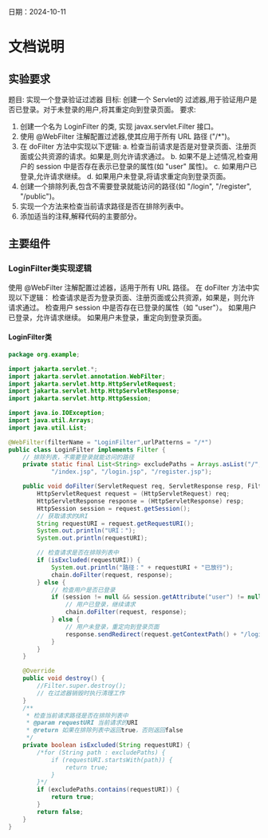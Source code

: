 ﻿日期：2024-10-11
# 文档说明
## 实验要求
题目: 实现一个登录验证过滤器
目标: 创建一个 Servlet的 过滤器,用于验证用户是否已登录。对于未登录的用户,将其重定向到登录页面。
要求: 
1. 创建一个名为 LoginFilter 的类, 实现 javax.servlet.Filter 接口。
2. 使用 @WebFilter 注解配置过滤器,使其应用于所有 URL 路径 ("/*")。
3. 在 doFilter 方法中实现以下逻辑: 
  a. 检查当前请求是否是对登录页面、注册页面或公共资源的请求。如果是,则允许请求通过。 
  b. 如果不是上述情况,检查用户的 session 中是否存在表示已登录的属性(如 "user" 属性)。
  c. 如果用户已登录,允许请求继续。 
  d. 如果用户未登录,将请求重定向到登录页面。
4. 创建一个排除列表,包含不需要登录就能访问的路径(如 "/login", "/register", "/public")。
5. 实现一个方法来检查当前请求路径是否在排除列表中。
6. 添加适当的注释,解释代码的主要部分。

## 主要组件
### LoginFilter类实现逻辑
使用 @WebFilter 注解配置过滤器，适用于所有 URL 路径。
在 doFilter 方法中实现以下逻辑：
检查请求是否为登录页面、注册页面或公共资源，如果是，则允许请求通过。
检查用户 session 中是否存在已登录的属性（如 "user"）。
如果用户已登录，允许请求继续。
如果用户未登录，重定向到登录页面。
#### LoginFilter类

```java
package org.example;

import jakarta.servlet.*;
import jakarta.servlet.annotation.WebFilter;
import jakarta.servlet.http.HttpServletRequest;
import jakarta.servlet.http.HttpServletResponse;
import jakarta.servlet.http.HttpSession;

import java.io.IOException;
import java.util.Arrays;
import java.util.List;

@WebFilter(filterName = "LoginFilter",urlPatterns = "/*")
public class LoginFilter implements Filter {
    // 排除列表，不需要登录就能访问的路径
    private static final List<String> excludePaths = Arrays.asList("/","/login", "/register", "/index",
            "/index.jsp", "/login.jsp", "/register.jsp");

    public void doFilter(ServletRequest req, ServletResponse resp, FilterChain chain) throws IOException, ServletException {
        HttpServletRequest request = (HttpServletRequest) req;
        HttpServletResponse response = (HttpServletResponse) resp;
        HttpSession session = request.getSession();
        // 获取请求的URI
        String requestURI = request.getRequestURI();
        System.out.println("URI：");
        System.out.println(requestURI);

        // 检查请求是否在排除列表中
        if (isExcluded(requestURI)) {
            System.out.println("路径：" + requestURI + "已放行");
            chain.doFilter(request, response);
        } else {
            // 检查用户是否已登录
            if (session != null && session.getAttribute("user") != null) {
                // 用户已登录，继续请求
                chain.doFilter(request, response);
            } else {
                // 用户未登录，重定向到登录页面
                response.sendRedirect(request.getContextPath() + "/login.jsp");
            }
        }
    }

    @Override
    public void destroy() {
        //Filter.super.destroy();
        // 在过滤器销毁时执行清理工作
    }
    /**
     * 检查当前请求路径是否在排除列表中
     * @param requestURI 当前请求的URI
     * @return 如果在排除列表中返回true，否则返回false
     */
    private boolean isExcluded(String requestURI) {
        /*for (String path : excludePaths) {
            if (requestURI.startsWith(path)) {
                return true;
            }
        }*/
        if (excludePaths.contains(requestURI)) {
            return true;
        }
        return false;
    }
}


```

